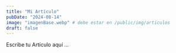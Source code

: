 ```yaml
---
title: "Mi Artículo"
pubDate: "2024-08-14"
image: "imagenBase.webp" # debe estar en /public/img/articulos
draft: false
---
```


Escribe tu Artículo aquí ...
